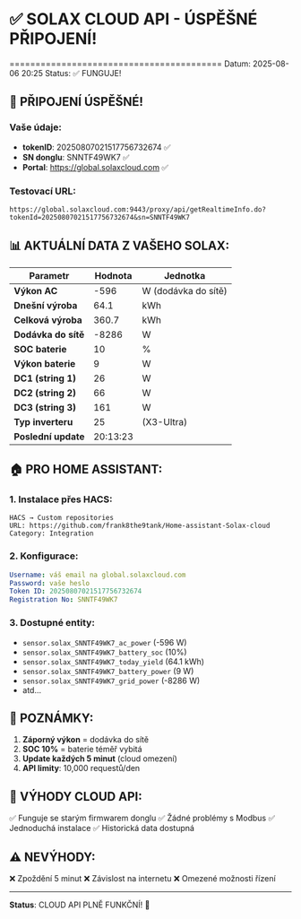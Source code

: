 # ✅ SOLAX CLOUD API - ÚSPĚŠNÉ PŘIPOJENÍ!
=========================================
Datum: 2025-08-06 20:25
Status: ✅ FUNGUJE!

## 🎉 PŘIPOJENÍ ÚSPĚŠNÉ!

### Vaše údaje:
- **tokenID**: 20250807021517756732674 ✅
- **SN donglu**: SNNTF49WK7 ✅
- **Portal**: https://global.solaxcloud.com ✅

### Testovací URL:
```
https://global.solaxcloud.com:9443/proxy/api/getRealtimeInfo.do?tokenId=20250807021517756732674&sn=SNNTF49WK7
```

## 📊 AKTUÁLNÍ DATA Z VAŠEHO SOLAX:

| Parametr | Hodnota | Jednotka |
|----------|---------|----------|
| **Výkon AC** | -596 | W (dodávka do sítě) |
| **Dnešní výroba** | 64.1 | kWh |
| **Celková výroba** | 360.7 | kWh |
| **Dodávka do sítě** | -8286 | W |
| **SOC baterie** | 10 | % |
| **Výkon baterie** | 9 | W |
| **DC1 (string 1)** | 26 | W |
| **DC2 (string 2)** | 66 | W |
| **DC3 (string 3)** | 161 | W |
| **Typ inverteru** | 25 | (X3-Ultra) |
| **Poslední update** | 20:13:23 | |

## 🏠 PRO HOME ASSISTANT:

### 1. **Instalace přes HACS**:
```
HACS → Custom repositories
URL: https://github.com/frank8the9tank/Home-assistant-Solax-cloud
Category: Integration
```

### 2. **Konfigurace**:
```yaml
Username: váš email na global.solaxcloud.com
Password: vaše heslo
Token ID: 20250807021517756732674
Registration No: SNNTF49WK7
```

### 3. **Dostupné entity**:
- `sensor.solax_SNNTF49WK7_ac_power` (-596 W)
- `sensor.solax_SNNTF49WK7_battery_soc` (10%)
- `sensor.solax_SNNTF49WK7_today_yield` (64.1 kWh)
- `sensor.solax_SNNTF49WK7_battery_power` (9 W)
- `sensor.solax_SNNTF49WK7_grid_power` (-8286 W)
- atd...

## 📝 POZNÁMKY:

1. **Záporný výkon** = dodávka do sítě
2. **SOC 10%** = baterie téměř vybitá
3. **Update každých 5 minut** (cloud omezení)
4. **API limity**: 10,000 requestů/den

## 🚀 VÝHODY CLOUD API:

✅ Funguje se starým firmwarem donglu
✅ Žádné problémy s Modbus
✅ Jednoduchá instalace
✅ Historická data dostupná

## ⚠️ NEVÝHODY:

❌ Zpoždění 5 minut
❌ Závislost na internetu
❌ Omezené možnosti řízení

---
**Status**: CLOUD API PLNĚ FUNKČNÍ! 🎉